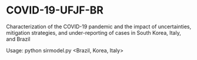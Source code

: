 # COVID-19-UFJF-BR
Characterization of the COVID-19 pandemic and the impact of uncertainties, mitigation strategies, and under-reporting of cases in South Korea, Italy, and Brazil

Usage:
    python sirmodel.py <Brazil, Korea, Italy>
    
